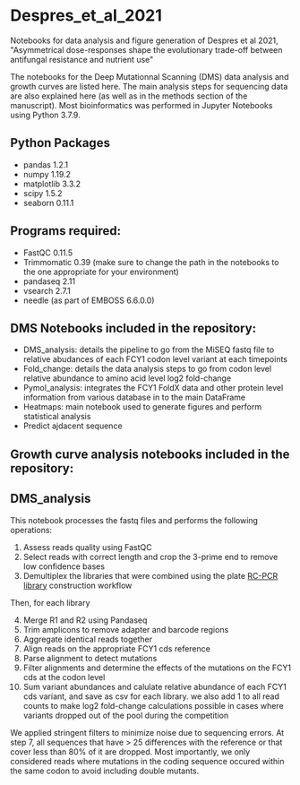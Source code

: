 # Despres_et_al_2021
Notebooks for data analysis and figure generation of Despres et al 2021, "Asymmetrical dose-responses shape the evolutionary trade-off between antifungal resistance and nutrient use"

The notebooks for the Deep Mutationnal Scanning (DMS) data analysis and growth curves are listed here. The main analysis steps for sequencing data are also explained here (as well as in the methods section of the manuscript). Most bioinformatics was performed in Jupyter Notebooks using Python 3.7.9.

## Python Packages
 - pandas 1.2.1
 - numpy 1.19.2
 - matplotlib 3.3.2
 - scipy 1.5.2
 - seaborn 0.11.1

## Programs required:
 - FastQC 0.11.5
 - Trimmomatic 0.39 (make sure to change the path in the notebooks to the one appropriate for your environment)
 - pandaseq 2.11
 - vsearch 2.7.1
 - needle (as part of EMBOSS 6.6.0.0)

## DMS Notebooks included in the repository:
 - DMS_analysis: details the pipeline to go from the MiSEQ fastq file to relative abudances of each FCY1 codon level variant at each timepoints
 - Fold_change: details the data analysis steps to go from codon level relative abundance to amino acid level log2 fold-change 
 - Pymol_analysis: integrates the FCY1 FoldX data and other protein level information from various database in to the main DataFrame
 - Heatmaps: main notebook used to generate figures and perform statistical analysis
 - Predict ajdacent sequence

## Growth curve analysis notebooks included in the repository:





## DMS_analysis

This notebook processes the fastq files and performs the following operations:
1. Assess reads quality using FastQC
2. Select reads with correct length and crop the 3-prime end to remove low confidence bases
3. Demultiplex the libraries that were combined using the plate [RC-PCR library](https://pubmed.ncbi.nlm.nih.gov/27107012/) construction workflow

Then, for each library

4. Merge R1 and R2 using Pandaseq
5. Trim amplicons to remove adapter and barcode regions
6. Aggregate identical reads together
7. Align reads on the appropriate FCY1 cds reference
8. Parse alignment to detect mutations
9. Filter alignments and determine the effects of the mutations on the FCY1 cds at the codon level
10. Sum variant abundances and calulate relative abundance of each FCY1 cds variant, and save as csv for each library. we also add 1 to all read counts to make log2 fold-change calculations possible in cases where variants dropped out of the pool during the competition

We applied stringent filters to minimize noise due to sequencing errors. At step 7, all sequences that have > 25 differences with the reference or that cover less than 80% of it are dropped. Most importantly, we only considered reads where mutations in the coding sequence occured within the same codon to avoid including double mutants.
